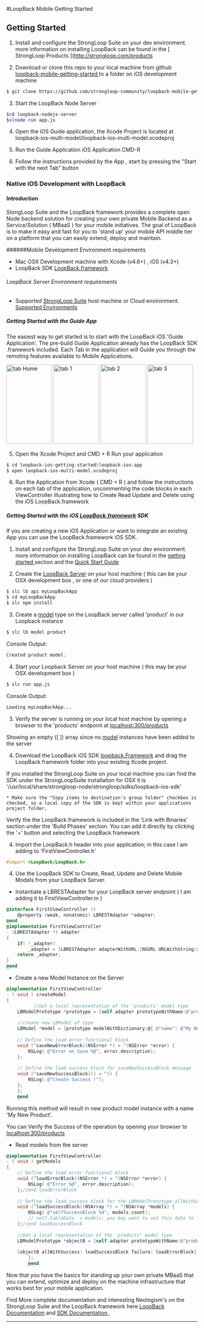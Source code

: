 
#LoopBack Mobile Getting Started


## Getting Started 
1. Install and configure the StrongLoop Suite on your dev environment.  more information on installing LoopBack can be found in the [ StrongLoop Products ](http://strongloop.com/products

2. Download or clone this repo to your local machine from github [loopback-mobile-getting-started ](https://github.com/strongloop-community/loopback-mobile-getting-started) to a folder on iOS development machine

```sh
$ git clone https://github.com/strongloop-community/loopback-mobile-getting-started
```

3. Start the LoopBack Node Server 
```sh
$cd loopback-nodejs-server
$slnode run app.js
```

4. Open the iOS Guide application, the Xcode Project is located at loopback-ios-multi-model/loopback-ios-multi-model.xcodeproj

5. Run the Guide Application iOS Application CMD-R

6. Follow the instructions provided by the App , start by pressing the "Start with the next Tab" button

### Native iOS Development with LoopBack

#### Introduction

StongLoop Suite and the LoopBack framework provides a complete open Node backend solution for creating your own private Mobile Backend as a Service/Solution ( MBaaS ) for your mobile initiatives. The goal of LoopBack is to make it easy and fast for you to 'stand up' your mobile API middle tier on a platform that you can easily extend, deploy and maintain.

######Mobile Development Environment requirements

 * Mac OSX Development machine with Xcode (v4.6+) , iOS (v4.3+)
 * LoopBack SDK [LoopBack.framework](http://strongloop.com)

###### LoopBack Server Environment requirements

 * Supported [StrongLoop Suite](http://daringfireball.net/projects/markdown/) host machine or Cloud environment.  [Supported Environments](http://strongloop.com/products) 

##### Getting Started with the Guide App
The easiest way to get started is to start with the LoopBack iOS 'Guide Application'. The pre-build Guide Application already has the LoopBack SDK .framework included. Each Tab in the application will Guide you through the remoting features available to Mobile Applications.

<img src="https://raw.github.com/strongloop-community/loopback-mobile-getting-started/master/Screenshots/01.png?login=mschmulen&token=f81698c96ae5d43224563c72d529ddd8" alt="tab Home" height="209" width="120">
<img src="https://raw.github.com/strongloop-community/loopback-mobile-getting-started/master/Screenshots/02.png?login=mschmulen&token=2cbb69cf042c5e2f7bbda462f7f7a140" alt="tab 1" height="209" width="120">
<img src="https://raw.github.com/strongloop-community/loopback-mobile-getting-started/master/Screenshots/03.png?login=mschmulen&token=4daf4ddb6a696d003f5c08a21c74b087" alt="tab 2" height="209" width="120">
<img src="https://raw.github.com/strongloop-community/loopback-mobile-getting-started/master/Screenshots/05.png?login=mschmulen&token=92afc0282056289fa6530eef46af7167" alt="tab 3" height="209" width="120">


5. Open the Xcode Project and CMD + R Run your application

```sh
$ cd loopback-ios-getting-started\loopback-ios-app
$ open loopback-ios-multi-model.xcodeproj
```

6. Run the Application from Xcode ( CMD + R ) and follow the instructions on each tab of the application, uncommenting the code blocks in each ViewController illustrating how to Create Read Update and Delete using the iOS LoopBack.framework

##### Getting Started with the iOS [LoopBack.framework](https://github.com/strongloop-community/loopback-ios-sdk)  SDK
If you are creating a new iOS Application or want to integrate an existing App you can use the LoopBack.framework iOS SDK.

1. Install and configure the StrongLoop Suite on your dev environment.  more information on installing LoopBack can be found in the [getting started ](http://alpha.strongloop.com/strongloop-suite/get-started/) section and the  [Quick Start Guide ](http://alpha.strongloop.com/strongloop-suite/quick-start-guide/)

2. Create the [LoopBack Server](http://strongloop.com/loopbackserver) on your host machine ( this can be your OSX development box , or one of our cloud providers )
```sh
$ slc lb api myLoopBackApp
$ cd myLoopBackApp
$ slc npm install
```

3. Create a [model](#models) type on the LoopBack server called 'product' in our Loopback instance
```sh
$ slc lb model product
```

Console Output:
```sh
Created product model.
```

4. Start your Loopback Server on your host machine ( this may be your OSX development box )
```sh
$ slc run app.js
```

Console Output:
```sh
Loading myLoopBackApp...
```

3. Verify the server is running on your local host machine by opening a browser to the 'products' endpoint at [localhost:300/products](http://localhost:3000/products)

Showing an empty ([ ]) array since no [model](#models) instances have been added to the server

4. Download the LoopBack iOS SDK [loopback.Framework](https://github.com/strongloop-community/loopback-ios-sdk) and drag the LoopBack.framework folder into your existing Xcode project.

If you installed the StrongLoop Suite on your local machine you can find the SDK under the StrongLoopSuite installation for OSX it is '/usr/local/share/strongloop-node/strongloop/sdks/loopback-ios-sdk'

    * Make sure the "Copy items to destination's group folder" checkbox is checked, so a local copy of the SDK is kept within your applications project folder.


Verify the the LoopBack.framework is included in the 'Link with Binaries' section under the 'Build Phases' section. You can add it directly by clicking the '+' button and selecting the LoopBack.framework


4. Import the LoopBack.h header into your application; in this case I am adding to 'FirstViewController.h'

```objectivec
#import <LoopBack/LoopBack.h>
```

4. Use the LoopBack SDK to Create, Read, Update and Delete Mobile Models from your LoopBack Server. 

* Instantiate a LBRESTAdapter for your LoopBack server endpoint ( I am adding it to FirstViewController.m )

```objectivec
@interface FirstViewController ()
    @property (weak, nonatomic) LBRESTAdapter *adapter;
@end
@implementation FirstViewController
- (LBRESTAdapter *) adapter
{
    if( !_adapter)
        _adapter = [LBRESTAdapter adapterWithURL:[NSURL URLWithString:@"http://localhost:3000"]];
    return _adapter;
}
@end
```

* Create a new Model Instance on the Server

```objectivec
@implementation FirstViewController
- ( void ) createModel
{
          //Get a local representation of the 'products' model type
    LBModelPrototype *prototype = [self.adapter prototypeWithName:@"products"];
		
    //create new LBModel of type
    LBModel *model = [prototype modelWithDictionary:@{ @"name": @"My New Product", @"productSKU" : @12345 }];
		
    // Define the load error functional block
    void (^saveNewErrorBlock)(NSError *) = ^(NSError *error) {
        NSLog( @"Error on Save %@", error.description);
    };
		
    // Define the load success block for saveNewSuccessBlock message
    void (^saveNewSuccessBlock)() = ^() {
     	NSLog( @"Create Success !");
    };
	};
	@end
```

Running this method will result in new product model instance with a name 'My New Product'.

You can Verify the Success of the operation by opening your browser to [localhost:300/products](http://localhost:3000/products)

* Read models from the server

```objectivec
@implementation FirstViewController
- ( void ) getModels
{
    // Define the load error functional block
    void (^loadErrorBlock)(NSError *) = ^(NSError *error) {
        NSLog( @"Error %@", error.description);
    };//end loadErrorBlock
    
    // Define the load success block for the LBModelPrototype allWithSuccess message
    void (^loadSuccessBlock)(NSArray *) = ^(NSArray *models) {
        NSLog( @"selfSuccessBlock %d", models.count);
        // self.tableData  = models; you may want to set this data to local NSArray such as NSArray *tableData 
    };//end loadSuccessBlock
    
    //Get a local representation of the 'products' model type
    LBModelPrototype *objectB = [self.adapter prototypeWithName:@"products"];
    
    [objectB allWithSuccess: loadSuccessBlock failure: loadErrorBlock];
		};
		@end
```

Now that you have the basics for standing up your own private MBaaS that you can extend, optimize and deploy on the machine infrastructure that works best for your mobile application.

Find More complete documentation and interesting Neologism's on the StrongLoop Suite and the LoopBack framework here [LoopBack Documentation](http://localhost:3000/products) and [ SDK Documentation ](http://localhost:3000/products).

---
